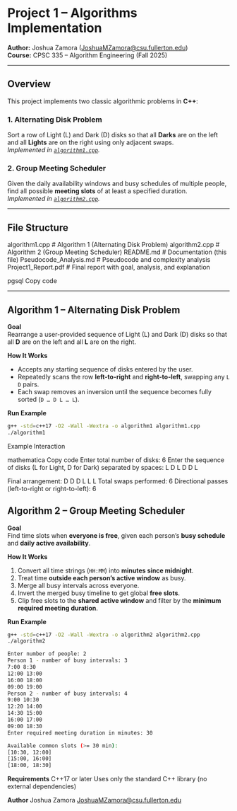 # Project 1 – Algorithms Implementation

**Author:** Joshua Zamora ([JoshuaMZamora@csu.fullerton.edu](mailto:JoshuaMZamora@csu.fullerton.edu))  
**Course:** CPSC 335 – Algorithm Engineering (Fall 2025)

---

## Overview

This project implements two classic algorithmic problems in **C++**:

### 1. Alternating Disk Problem
Sort a row of Light (L) and Dark (D) disks so that all **Darks** are on the left and all **Lights** are on the right using only adjacent swaps.  
*Implemented in [`algorithm1.cpp`](algorithm1.cpp).*

### 2. Group Meeting Scheduler
Given the daily availability windows and busy schedules of multiple people, find all possible **meeting slots** of at least a specified duration.  
*Implemented in [`algorithm2.cpp`](algorithm2.cpp).*

---

## File Structure

algorithm1.cpp # Algorithm 1 (Alternating Disk Problem)
algorithm2.cpp # Algorithm 2 (Group Meeting Scheduler)
README.md # Documentation (this file)
Pseudocode_Analysis.md # Pseudocode and complexity analysis
Project1_Report.pdf # Final report with goal, analysis, and explanation

pgsql
Copy code

---

## Algorithm 1 – Alternating Disk Problem

**Goal**  
Rearrange a user-provided sequence of Light (L) and Dark (D) disks so that all **D** are on the left and all **L** are on the right.

**How It Works**
- Accepts any starting sequence of disks entered by the user.
- Repeatedly scans the row **left-to-right** and **right-to-left**, swapping any `L D` pairs.
- Each swap removes an inversion until the sequence becomes fully sorted (`D … D L … L`).

**Run Example**
```bash
g++ -std=c++17 -O2 -Wall -Wextra -o algorithm1 algorithm1.cpp
./algorithm1
```
Example Interaction

mathematica
Copy code
Enter total number of disks: 6
Enter the sequence of disks (L for Light, D for Dark) separated by spaces:
L D L D D L

Final arrangement: D D D L L L 
Total swaps performed: 6
Directional passes (left-to-right or right-to-left): 6

## Algorithm 2 – Group Meeting Scheduler

**Goal**  
Find time slots when **everyone is free**, given each person’s **busy schedule** and **daily active availability**.

**How It Works**
1. Convert all time strings (`HH:MM`) into **minutes since midnight**.
2. Treat time **outside each person’s active window** as busy.
3. Merge all busy intervals across everyone.
4. Invert the merged busy timeline to get global **free slots**.
5. Clip free slots to the **shared active window** and filter by the **minimum required meeting duration**.

**Run Example**
```bash
g++ -std=c++17 -O2 -Wall -Wextra -o algorithm2 algorithm2.cpp
./algorithm2

Enter number of people: 2
Person 1 - number of busy intervals: 3
7:00 8:30
12:00 13:00
16:00 18:00
09:00 19:00
Person 2 - number of busy intervals: 4
9:00 10:30
12:20 14:00
14:30 15:00
16:00 17:00
09:00 18:30
Enter required meeting duration in minutes: 30

Available common slots (>= 30 min):
[10:30, 12:00]
[15:00, 16:00]
[18:00, 18:30]
```
**Requirements**
C++17 or later
Uses only the standard C++ library (no external dependencies)

**Author**
Joshua Zamora
JoshuaMZamora@csu.fullerton.edu



